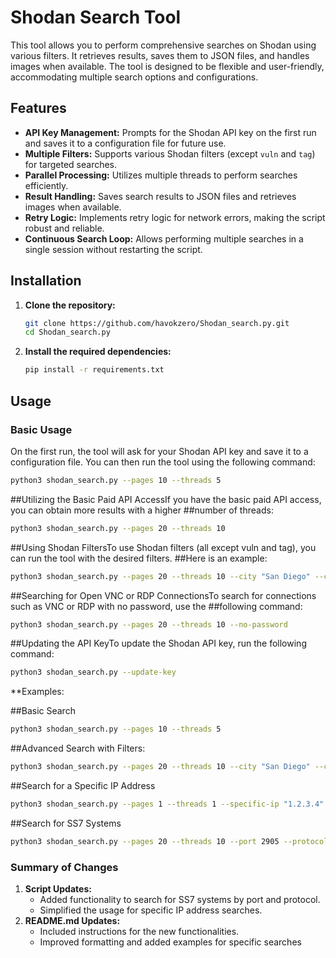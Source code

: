 # Shodan Search Tool

This tool allows you to perform comprehensive searches on Shodan using various filters. It retrieves results, saves them to JSON files, and handles images when available. The tool is designed to be flexible and user-friendly, accommodating multiple search options and configurations.

## Features

- **API Key Management:** Prompts for the Shodan API key on the first run and saves it to a configuration file for future use.
- **Multiple Filters:** Supports various Shodan filters (except `vuln` and `tag`) for targeted searches.
- **Parallel Processing:** Utilizes multiple threads to perform searches efficiently.
- **Result Handling:** Saves search results to JSON files and retrieves images when available.
- **Retry Logic:** Implements retry logic for network errors, making the script robust and reliable.
- **Continuous Search Loop:** Allows performing multiple searches in a single session without restarting the script.

## Installation

1. **Clone the repository:**
    ```bash
    git clone https://github.com/havokzero/Shodan_search.py.git
    cd Shodan_search.py
    ```

2. **Install the required dependencies:**
    ```bash
    pip install -r requirements.txt
    ```

## Usage

### Basic Usage

On the first run, the tool will ask for your Shodan API key and save it to a configuration file. You can then run the tool using the following command:

```bash
python3 shodan_search.py --pages 10 --threads 5
```

##Utilizing the Basic Paid API AccessIf you have the basic paid API access, you can obtain more results with a higher ##number of threads:

```bash
python3 shodan_search.py --pages 20 --threads 10
```

##Using Shodan FiltersTo use Shodan filters (all except vuln and tag), you can run the tool with the desired filters. ##Here is an example:
```bash
python3 shodan_search.py --pages 20 --threads 10 --city "San Diego" --country "US" --http-title "Hacked"
```

##Searching for Open VNC or RDP ConnectionsTo search for connections such as VNC or RDP with no password, use the ##following command:
```bash
python3 shodan_search.py --pages 20 --threads 10 --no-password
```

##Updating the API KeyTo update the Shodan API key, run the following command:
```bash
python3 shodan_search.py --update-key
```

**Examples:

##Basic Search
```bash
python3 shodan_search.py --pages 10 --threads 5
```
##Advanced Search with Filters:
```bash
python3 shodan_search.py --pages 20 --threads 10 --city "San Diego" --country "US" --http-title "Hacked"
```
##Search for a Specific IP Address
```bash
python3 shodan_search.py --pages 1 --threads 1 --specific-ip "1.2.3.4"
```

##Search for SS7 Systems
```bash
python3 shodan_search.py --pages 20 --threads 10 --port 2905 --protocol ss7
```


### Summary of Changes

1. **Script Updates:** 
    - Added functionality to search for SS7 systems by port and protocol.
    - Simplified the usage for specific IP address searches.
2. **README.md Updates:** 
    - Included instructions for the new functionalities.
    - Improved formatting and added examples for specific searches
